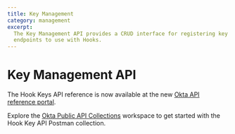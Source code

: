 ```yaml
---
title: Key Management
category: management
excerpt:
  The Key Management API provides a CRUD interface for registering key
  endpoints to use with Hooks.
---
```


# Key Management API

The Hook Keys API reference is now available at the new [Okta API reference portal](https://developer.okta.com/docs/api/openapi/okta-management/management/tag/HookKey/#tag/HookKey).

Explore the [Okta Public API Collections](https://www.postman.com/okta-eng/workspace/okta-public-api-collections/overview) workspace to get started with the Hook Key API Postman collection.

<!--

The Okta Key Management API provides a CRUD interface for JSON Web Keys (JWK) used with other parts of the application, such as inline hooks. For information on how to create inline hooks, see [Inline hooks management API](https://developer.okta.com/docs/api/openapi/okta-management/management/tag/InlineHook/#tag/InlineHook).

<ApiAuthMethodWarning />

## Get started

Explore the Key Management API:[![Run in Postman](https://run.pstmn.io/button.svg)](https://app.getpostman.com/run-collection/a36f6c129009072f78b5)

## Key Management operations

The Key Management API has the following CRUD operations:

* [Create a key](#create-a-key)
* [Get a key](#get-a-key)
* [List keys](#list-keys)
* [Get a public key](#get-a-public-key)
* [Update a key](#update-a-key)
* [Delete a key](#delete-a-key)

### Create a key

<ApiOperation method="post" url="/api/v1/hook-keys" />

To create a key, use the [key request object](#key-request-object) as the JSON payload. This JSON object represents the required information about the key that you are creating.

> **Note:** The new key that you create is accessed by the key name for use with inline hooks.

The total number of keys that you can create in an Okta org is limited to 50.

##### Request parameters

| Parameter   | Description                                                                                  | Param Type   | DataType                                    | Required |
| ----------- | -------------------------------------------------------------------------------------------- | ------------ | ------------------------------------------- | -------- |
| key | A valid request object that specifies the details of the key that you create   | Body         | [key request object](#key-request-object)  | TRUE     |

##### Response parameters

The response is a [Key object](#key-object) that represents the key that you create. The `id` property in the response serves as the unique ID for the key, which you can specify when invoking other CRUD operations.
The `keyId` provided in the response is the alias of the public key that you can use to get details of the public key data in a separate call.

##### Request example

```bash
curl -v -X POST \
-H "Accept: application/json" \
-H "Content-Type: application/json" \
-H "Authorization: SSWS ${api_token}" \
-d '{
    "name" : "Test Name",
}' "https://${yourOktaDomain}/api/v1/hook-keys"
```

##### Response example

```json
{
  "id": "HKY1p7jWLndGQV9M60g4",
  "keyId": "7fbc27fd-e3df-4522-86bf-1930110256ad",
  "name": "My new key",
  "created": "2022-08-31T18:09:58.000Z",
  "lastUpdated": "2022-08-31T18:09:58.000Z",
  "isUsed": false,
  "_embedded": {
    "kty": "RSA",
    "alg": "RSA",
    "kid": "7fbc27fd-e3df-4522-86bf-1930110256ad",
    "use": null,
    "e": "AQAB",
    "n": "2naqCnv6r4xNQs7207lRtKQvdtnlVND-8k5iYBIiqoKGY3CqUmRm1jleoOniiQoMkFX8Wj2DmVqr002efF3vOQ7_gjtTatBTVUNbNIQLybun4dkVoUtfP7pRc5SLpcP3eGPRVar734ZrpQXzmCEdpqBt3jrVjwYjNE5DqOjbYXFJtMsy8CWE9LRJ3kyHEoHPzo22dG_vMrXH0_sAQoCk_4TgNCbvyzVmGVYXI_BkUnp0hv2pR4bQVRYzGB9dKJdctOh8zULqc_EJ8tiYsS05YnF7whrWEyARK0rH-e4d4W-OmBTga_zhY4kJ4NsoQ4PyvcatZkxjPO92QHQOFDnf3w"
  }
}
```

> **Note:** The `keyId` is the alias of the public key that you can use to retrieve the public key.

### Get a key

<ApiOperation method="get" url="/api/v1/hook-keys/${id}" />

##### Request parameters

| Parameter | Description               | Param Type   | DataType   | Required |
| --------- | ------------------------- | ------------ | ---------- | -------- |
| `id`      | A valid key ID   | Path         | String     | TRUE     |

> **Note:** The `?expand=publickey` query parameter optionally returns the full object including the details of the public key in the response body's `_embedded` property.

##### Response parameters

The response is a [Key object](#key-object) that represents the key that matches the `id` that you specify.

##### Request example

```bash
curl -v -X GET \
-H "Authorization: SSWS ${api_token}" \
"https://${yourOktaDomain}/api/v1/hook-keys/${id}"
```

##### Response example

```json
{
  "id": "HKY1p7jWLndGQV9M60g4",
  "keyId": "7fbc27fd-e3df-4522-86bf-1930110256ad",
  "name": "My new key",
  "created": "2022-08-31T18:09:58.000Z",
  "lastUpdated": "2022-08-31T18:09:58.000Z",
  "isUsed": false,
  "_embedded": {
    "kty": "RSA",
    "alg": "RSA",
    "kid": "7fbc27fd-e3df-4522-86bf-1930110256ad",
    "use": null,
    "e": "AQAB",
    "n": "2naqCnv6r4xNQs7207lRtKQvdtnlVND-8k5iYBIiqoKGY3CqUmRm1jleoOniiQoMkFX8Wj2DmVqr002efF3vOQ7_gjtTatBTVUNbNIQLybun4dkVoUtfP7pRc5SLpcP3eGPRVar734ZrpQXzmCEdpqBt3jrVjwYjNE5DqOjbYXFJtMsy8CWE9LRJ3kyHEoHPzo22dG_vMrXH0_sAQoCk_4TgNCbvyzVmGVYXI_BkUnp0hv2pR4bQVRYzGB9dKJdctOh8zULqc_EJ8tiYsS05YnF7whrWEyARK0rH-e4d4W-OmBTga_zhY4kJ4NsoQ4PyvcatZkxjPO92QHQOFDnf3w"
  }
}
```

### List keys

<ApiOperation method="get" url="/api/v1/hook-keys" />

Lists all keys

##### Request examples

```bash
curl -v -X GET \
-H "Authorization: SSWS ${api_token}" \
"https://${yourOktaDomain}/api/v1/hook-keys"
```

##### Response example

```json
[{
  "id": "HKY1i2htmXF5UNQhL0g4",
  "keyId": "bb5bed7d-6e4d-488f-9c86-59b93a2bb3fb",
  "name": "My new key",
  "created": "2022-08-22T16:34:33.000Z",
  "lastUpdated": "2022-08-22T16:34:33.000Z",
  "isUsed": true
}, {
  "id": "HKY1p7jWLndGQV9M60g4",
  "keyId": "7fbc27fd-e3df-4522-86bf-1930110256ad",
  "name": "Test Key",
  "created": "2022-08-31T18:09:58.000Z",
  "lastUpdated": "2022-08-31T18:09:58.000Z",
  "isUsed": false
}]
```

### Get a public key

<ApiOperation method="get" url="/api/v1/hook-keys/${keyId}" />

Retrieves the public portion of the Key object using the `keyId` parameter

##### Request parameters

| Parameter | Description               | Param Type   | DataType   | Required |
| --------- | ------------------------- | ------------ | ---------- | -------- |
| `keyId`      | A valid key ID   | Path         | String     | TRUE     |

> **Note:** `keyId` is the alias of the public key.

##### Response parameters

The response represents the key that matches the `keyId` that you specify.

##### Request example

```bash
curl -v -X GET \
-H "Authorization: SSWS ${api_token}" \
"https://${yourOktaDomain}/api/v1/hook-keys/${KeyId}"
```

##### Response example

You can find the details of the response in [public key details](#public-key-details).

```json
{
  "kty": "RSA",
  "alg": "RSA",
  "kid": "bb5bed7d-6e4d-488f-9c86-59b93a2bb3fb",
  "use": null,
  "e": "AQAB",
  "n": "togCavBd7yQ7fuTEdvRURfK04LSgxqbKlptc7Gy9l6Swk2nhJbfIuB2Eezrn_JX-Azh-8usMMKau8vkq6AR2pW5mgDNIJG0OnCdwK24BdohxWlVQRZ5fD5DYg-noWwIbDjCGxMq3BKhOJP8cGAXx-olfrkC2NRy-HiJZOPiONII_GnlBiVS29BmULbbhKNeSGtoe90tR_OsXozfBsRRKFnF4ewQG3QwE23q6W3uNsUTr87fD9OO0FxNXyjnR3UrMTq36W6QLhqgLxlSiqxXGALnhK5z7WfXxyGfYrytrg2tFIhiHi0hT300xRI4A6SqhPFSCegx_O8iZQlTeaiHgjQ"
}
```

### Update a key

<ApiOperation method="put" url="/api/v1/hook-keys/${id}" />

##### Request parameters

| Parameter  | Description                                                                     | Param Type   | DataType                                    | Required |
| ---------- | ------------------------------------------------------------------------------- | ------------ | ------------------------------------------- | -------- |
| id         | The ID of the key that you want to update                                   | Path         | String                                      | TRUE     |
| key request | An object that represents the updated properties that you want to apply   | Body         |[key request object](#key-request-object)  | TRUE     |

The submitted key request replaces the existing properties after passing validation.

> **Note:** The only parameter that you can update is the name of the key, which needs to be unique at all times.

##### Response parameters

The response is a [Key object](#key-object) that represents the updated key.

##### Request example

```bash
curl -v -X PUT \
-H "Accept: application/json" \
-H "Content-Type: application/json" \
-H "Authorization: SSWS ${api_token}" \
-d '{
    "name" : "Test key"
}' "https://${yourOktaDomain}/api/v1/hook-keys/${id}"
```

##### Response example

```json
{
  "id": "HKY1p7jWLndGQV9M60g4",
  "keyId": "7fbc27fd-e3df-4522-86bf-1930110256ad",
  "name": "My updated new key",
  "created": "2022-08-31T18:09:58.000Z",
  "lastUpdated": "2022-08-31T18:16:59.000Z",
  "isUsed": false,
  "_embedded": {
    "kty": "RSA",
    "alg": "RSA",
    "kid": "7fbc27fd-e3df-4522-86bf-1930110256ad",
    "use": null,
    "e": "AQAB",
    "n": "2naqCnv6r4xNQs7207lRtKQvdtnlVND-8k5iYBIiqoKGY3CqUmRm1jleoOniiQoMkFX8Wj2DmVqr002efF3vOQ7_gjtTatBTVUNbNIQLybun4dkVoUtfP7pRc5SLpcP3eGPRVar734ZrpQXzmCEdpqBt3jrVjwYjNE5DqOjbYXFJtMsy8CWE9LRJ3kyHEoHPzo22dG_vMrXH0_sAQoCk_4TgNCbvyzVmGVYXI_BkUnp0hv2pR4bQVRYzGB9dKJdctOh8zULqc_EJ8tiYsS05YnF7whrWEyARK0rH-e4d4W-OmBTga_zhY4kJ4NsoQ4PyvcatZkxjPO92QHQOFDnf3w"
  }
}
```

### Delete a key

<ApiOperation method="delete" url="/api/v1/hook-keys/${id}" />

##### Request parameters

| Parameter | Description                            | Param Type   | DataType   | Required |
| --------- | -------------------------------------- | ------------ | ---------- | -------- |
| `id`      | The ID of the key to delete   | Path         | String     | TRUE     |

Deletes the key that matches the provided `id`. After it's deleted, the key is unrecoverable. As a safety precaution, only keys that aren't being used are eligible for deletion.

##### Response parameters

All responses return a 204 status with no content.

##### Request example

```bash
curl -v -X DELETE \
-H "Authorization: SSWS ${api_token}" \
"https://${yourOktaDomain}/api/v1/hook-keys/${id}"
```

##### Response example

204 with no content

## Key Management objects

The Key Management API has the following objects:

* [Key Request object](/#key-request-object)
* [Key object](#key-object)
* [Public key details](#public-key-details)

### Key Request object

| Property       | Description                                                                                         | DataType                            | Nullable   | Unique   | ReadOnly   | Validation                                        |
| -------------- | --------------------------------------------------------------------------------------------------- | ----------------------------------- | ---------- | -------- | ---------- | ------------------------------------------------- |
| name           | Display name for the key                                                                | String                              | FALSE      | TRUE     | FALSE      | Must be between one and 255 characters in length   |


```json
{
    "name" : "My new key"
}
```

### Key object

| Property       | Description                                                                                         | DataType                            | Nullable   | Unique   | ReadOnly   | Validation                                        |
| -------------- | --------------------------------------------------------------------------------------------------- | ----------------------------------- | ---------- | -------- | ---------- | ------------------------------------------------- |
| id             | Unique key                                                                  | String                              | FALSE      | TRUE     | TRUE       | System assigned                                          |
| keyId         | Alias of the public key                                      | String                              | FALSE      | TRUE    | TRUE      | System assigned            |
| name           | Display name for the key                                                                   | String                              | FALSE      | TRUE     | FALSE      | Must be between one and 255 characters in length   |
| isUsed           | Declares if this item is currently in use by other applications   | String(Boolean)                      | FALSE      | FALSE    | TRUE       | System assigned             |
| created        | Date of key creation                                                                       | String (Date)                       | TRUE       | FALSE    | TRUE       | System assigned                                          |
| lastUpdated    | Date of key update                                                                         | String (Date)                       | TRUE       | FALSE    | TRUE       | System assigned                                          |
| \_embedded    | [Public Key Details](#public-key-details)                                                                         | JSON                     | FALSE     | TRUE   | TRUE      | System assigned                                        |

```json
{
  "id": "HKY1p7jWLndGQV9M60g4",
  "keyId": "7fbc27fd-e3df-4522-86bf-1930110256ad",
  "name": "My new key",
  "created": "2022-08-31T18:09:58.000Z",
  "lastUpdated": "2022-08-31T18:09:58.000Z",
  "isUsed": false,
  "_embedded": {
    "kty": "RSA",
    "alg": "RSA",
    "kid": "7fbc27fd-e3df-4522-86bf-1930110256ad",
    "use": null,
    "e": "AQAB",
    "n": "2naqCnv6r4xNQs7207lRtKQvdtnlVND-8k5iYBIiqoKGY3CqUmRm1jleoOniiQoMkFX8Wj2DmVqr002efF3vOQ7_gjtTatBTVUNbNIQLybun4dkVoUtfP7pRc5SLpcP3eGPRVar734ZrpQXzmCEdpqBt3jrVjwYjNE5DqOjbYXFJtMsy8CWE9LRJ3kyHEoHPzo22dG_vMrXH0_sAQoCk_4TgNCbvyzVmGVYXI_BkUnp0hv2pR4bQVRYzGB9dKJdctOh8zULqc_EJ8tiYsS05YnF7whrWEyARK0rH-e4d4W-OmBTga_zhY4kJ4NsoQ4PyvcatZkxjPO92QHQOFDnf3w"
  }
}
```

### Public Key Details

The Public Key Details are defined in the `_embedded` property of the Key object.

| Property       | Description                                                                                         | DataType                            | Nullable   | Unique   | ReadOnly   | Validation                                        |
| -------------- | --------------------------------------------------------------------------------------------------- | ----------------------------------- | ---------- | -------- | ---------- | ------------------------------------------------- |
 kty            | Cryptographic algorithm family for the certificate's keypair                                                                  | String                              | FALSE      | FALSE     | TRUE       | System assigned                                          |
| alg         | Algorithm used in the key                                      | String                              | FALSE      | FALSE    | TRUE      | System assigned            |
| kid           | Unique identifier for the certificate                                                                   | String                              | FALSE      | TRUE     | TRUE      | System assigned    |
| use           |Acceptable use of the certificate  | String                     | TRUE      | FALSE    | TRUE       | System assigned             |
| e        | RSA key value (exponent) for key binding                                                                       | String                        | FALSE       | FALSE    | TRUE       | System assigned                                          |
| n    | RSA key value (modulus) for key binding                                                                        | String                       | FALSE       | FALSE    | TRUE       | System assigned                                          |

```json
{
  "_embedded": {
    "kty": "RSA",
    "alg": "RSA",
    "kid": "7fbc27fd-e3df-4522-86bf-1930110256ad",
    "use": null,
    "e": "AQAB",
    "n": "2naqCnv6r4xNQs7207lRtKQvdtnlVND-8k5iYBIiqoKGY3CqUmRm1jleoOniiQoMkFX8Wj2DmVqr002efF3vOQ7_gjtTatBTVUNbNIQLybun4dkVoUtfP7pRc5SLpcP3eGPRVar734ZrpQXzmCEdpqBt3jrVjwYjNE5DqOjbYXFJtMsy8CWE9LRJ3kyHEoHPzo22dG_vMrXH0_sAQoCk_4TgNCbvyzVmGVYXI_BkUnp0hv2pR4bQVRYzGB9dKJdctOh8zULqc_EJ8tiYsS05YnF7whrWEyARK0rH-e4d4W-OmBTga_zhY4kJ4NsoQ4PyvcatZkxjPO92QHQOFDnf3w"
  }
}
```-->
